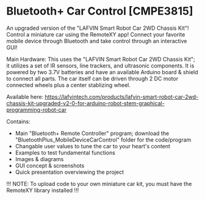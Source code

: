 # Bluetooth+ Car Control [CMPE3815]

An upgraded version of the "LAFVIN Smart Robot Car 2WD Chassis Kit"!
Control a miniature car using the RemoteXY app! Connect your favorite mobile device through Bluetooth and take control through an interactive GUI!

Main Hardware: This uses the "LAFVIN Smart Robot Car 2WD Chassis Kit"; it utilizes a set of IR sensors, line trackers, and ultrasonic components. It is powered by two 3.7V batteries and have an available Arduino board & shield to connect all parts. The car itself can be driven through 2 DC motor connected wheels plus a center stablizing wheel.

Available here: https://lafvintech.com/products/lafvin-smart-robot-car-2wd-chassis-kit-upgraded-v2-0-for-arduino-robot-stem-graphical-programming-robot-car

Contains:
 - Main "Bluetooth+ Remote Controller" program; download the "BluetoothPlus_MobileDeviceCarControl" folder for the code/program
  - Changable user values to tune the car to your heart's content
 - Examples to test fundamental functions
 - Images & diagrams
 - GUI concept & screenshots
 - Quick presentation overviewing the project

!!! NOTE: To upload code to your own miniature car kit, you must have the RemoteXY library installed !!!
